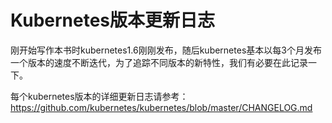 # Kubernetes版本更新日志

刚开始写作本书时kubernetes1.6刚刚发布，随后kubernetes基本以每3个月发布一个版本的速度不断迭代，为了追踪不同版本的新特性，我们有必要在此记录一下。

每个kubernetes版本的详细更新日志请参考：https://github.com/kubernetes/kubernetes/blob/master/CHANGELOG.md